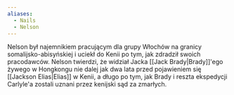 ```yaml
---
aliases:
  - Nails
  - Nelson
---
```

Nelson był najemnikiem pracującym dla grupy Włochów na granicy somalijsko-abisyńskiej i uciekł do Kenii po tym, jak zdradził swoich pracodawców. Nelson twierdzi, że widział Jacka [[Jack Brady|Brady]]'ego żywego w Hongkongu nie dalej jak dwa lata przed pojawieniem się [[Jackson Elias|Elias]] w Kenii, a długo po tym, jak Brady i reszta ekspedycji Carlyle'a zostali uznani przez kenijski sąd za zmarłych.